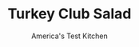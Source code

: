 ---
layout: ../../layouts/MarkdownPostLayout.astro
title: Turkey Club Salad
author: America's Test Kitchen
pubDate: 2023-03-15
description: "We wanted to transform this iconic sandwich staple into a salad worthy of the name."
image_url: https://res.cloudinary.com/hksqkdlah/image/upload/ar_1:1,c_fill,dpr_2.0,f_auto,fl_lossy.progressive.strip_profile,g_faces:auto,q_auto:low,w_344/10480_sfs-turkey-club-salad-03
tags: ["Main Courses","Turkey","Vegetables","Weeknight","Salads"]
calories: 2865
protein: 29
carbohydrates: 17
fats: 
fiber: 3
ingredients: ["4 (1-inch-thick) slices, Italian bread","2/3 cup, mayonnaise","8 slices, bacon, chopped","3 tablespoons, red wine vinegar","1 tablespoon, Dijon mustard","12 ounces (1/4-inch-thick) sliced, deli turkey, halved lengthwise and sliced crosswise into 1/2-inch-wide strips","12 ounces, cherry tomatoes, halved","1 (10-ounce) bag chopped, romaine lettuce",", Salt and pepper"]
serves: 4
time: "30 minutes"
instructions: ["Adjust oven rack to middle position and heat oven to 475 degrees. Spread both sides of bread slices evenly with ¼ cup mayonnaise and arrange on baking sheet. Bake until golden brown, 8 to 10 minutes, flipping bread and rotating sheet halfway through baking. Let cool for 5 minutes, then cut into 1-inch cubes.","Cook bacon in 12-inch skillet over medium heat until crisp, 6 to 8 minutes. Transfer to paper towel–lined plate. Whisk vinegar, remaining mayonnaise, and mustard together in large bowl. Add turkey, tomatoes, lettuce, bacon, and bread cubes and toss to combine. Season with salt and pepper to taste. Serve."]
nutrition: ["728 mg Potassium","307 mg Phosphorus","67 mg Calcium","2 mg Iron","56 mg Magnesium","872 mg Sodium","2 mg Zinc","58 g Fat","10 mg Niacin (B3)","19 g Monounsaturated","23 g Polyunsaturated","14 mg Vitamin C","114 mg Cholesterol","13 g Saturated","3 g Fiber","30 µg Folic acid","121 µg Folate (food)","3 g Sugars","81 µg Vitamin K","255 g Water","17 g Carbs","173 µg Folate equivalent (total)","29 g Protein","1 µg Vitamin B12","366 µg Vitamin A","716 kcal Energy","2865 calories"]
notes: "The test kitchen’s winning brand of mayonnaise is Blue Plate Real Mayonnaise."
---